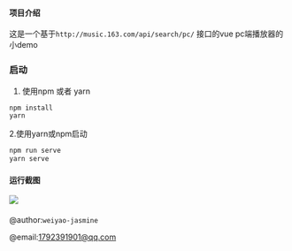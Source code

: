 #### 项目介绍
 这是一个基于`http://music.163.com/api/search/pc/` 接口的vue pc端播放器的小demo

### 启动

1. 使用npm 或者 yarn

```js
npm install
yarn 
```

2.使用yarn或npm启动
```js
npm run serve
yarn serve
```

#### 运行截图

![](https://cdn.nlark.com/yuque/0/2020/png/8430411/1609166449831-2bdadbe3-6bf5-4152-8ecb-f61856cef011.png?x-oss-process=image%2Fresize%2Cw_1472)



#### 

@author:`weiyao-jasmine`

@email:1792391901@qq.com

